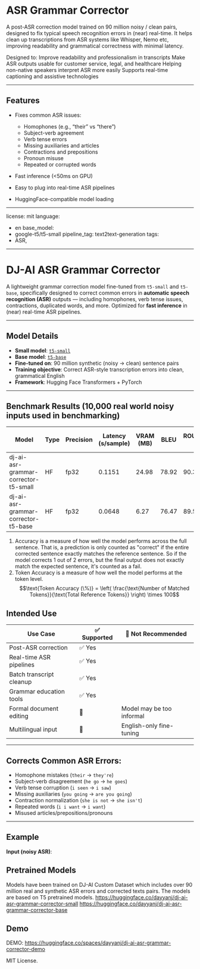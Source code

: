 # ASR Grammar Corrector

A post-ASR correction model trained on 90 million noisy / clean pairs, designed to fix typical speech recognition errors in (near) real-time. It helps clean up transcriptions from ASR systems like Whisper, Nemo etc, improving readability and grammatical correctness with minimal latency.

Designed to:
Improve readability and professionalism in transcripts
Make ASR outputs usable for customer service, legal, and healthcare
Helping non-native speakers interpret ASR more easily
Supports real-time captioning and assistive technologies

---

## Features

- Fixes common ASR issues:
  - Homophones (e.g., “their” vs “there”)
  - Subject-verb agreement
  - Verb tense errors
  - Missing auxiliaries and articles
  - Contractions and prepositions
  - Pronoun misuse
  - Repeated or corrupted words

- Fast inference (<50ms on GPU)
- Easy to plug into real-time ASR pipelines
- HuggingFace-compatible model loading

---

license: mit
language:
- en
base_model:
- google-t5/t5-small
pipeline_tag: text2text-generation
tags:
- ASR,

---

# DJ-AI ASR Grammar Corrector

A lightweight grammar correction model fine-tuned from `t5-small` and `t5-base`, specifically designed to correct common errors in **automatic speech recognition (ASR)** outputs — including homophones, verb tense issues, contractions, duplicated words, and more. Optimized for **fast inference** in (near) real-time ASR pipelines.

---

## Model Details

- **Small model**: [`t5-small`](https://huggingface.co/t5-small)
- **Base model**: [`t5-base`](https://huggingface.co/t5-base)
- **Fine-tuned on**: 90 million synthetic (noisy → clean) sentence pairs
- **Training objective**: Correct ASR-style transcription errors into clean, grammatical English
- **Framework**: Hugging Face Transformers + PyTorch

---

## Benchmark Results (10,000 real world noisy inputs used in benchmarking)
| Model                                | Type | Precision | Latency (s/sample) | VRAM (MB) | BLEU  | ROUGE-L | Accuracy (%)¹ | Token Accuracy (%)² | Size (MB) |
|--------------------------------------|------|-----------|--------------------|-----------|-------|---------|----------------|----------------------|-----------|
| dj-ai-asr-grammar-corrector-t5-small | HF   | fp32      | 0.1151             | 24.98     | 78.92 | 90.31   | 44.62          | 90.39                | 5956.76   |
| dj-ai-asr-grammar-corrector-t5-base  | HF   | fp32      | 0.0648             | 6.27      | 76.47 | 89.54   | 39.59          | 88.76                | 1620.15   |


1. Accuracy is a measure of how well the model performs across the full sentence. That is, a prediction is only counted as "correct" if the entire corrected sentence exactly matches the reference sentence. So if the model corrects 1 out of 2 errors, but the final output does not exactly match the expected sentence, it's counted as a fail.
2. Token Accuracy is a measure of how well the model performs at the token level.
$$\text{Token Accuracy (\%)} = \left( \frac{\text{Number of Matched Tokens}}{\text{Total Reference Tokens}} \right) \times 100$$



## Intended Use

| Use Case | ✅ Supported | 🚫 Not Recommended |
|----------|--------------|--------------------|
| Post-ASR correction | ✅ Yes |  |
| Real-time ASR pipelines | ✅ Yes |  |
| Batch transcript cleanup | ✅ Yes |  |
| Grammar education tools | ✅ Yes |  |
| Formal document editing | 🚫 | Model may be too informal |
| Multilingual input | 🚫 | English-only fine-tuning |

---

## Corrects Common ASR Errors:

- Homophone mistakes (`their` → `they're`)
- Subject-verb disagreement (`he go` → `he goes`)
- Verb tense corruption (`i seen` → `i saw`)
- Missing auxiliaries (`you going` → `are you going`)
- Contraction normalization (`she is not` → `she isn't`)
- Repeated words (`i i want` → `i want`)
- Misused articles/prepositions/pronouns

---

## Example

**Input (noisy ASR)**:

## Pretrained Models
Models have been trained on DJ-AI Custom Dataset which includes over 90 million real and synthetic ASR errors and corrected texts pairs. The models are based on T5 pretrained models.
https://huggingface.co/dayyanj/dj-ai-asr-grammar-corrector-small
https://huggingface.co/dayyanj/dj-ai-asr-grammar-corrector-base

## Demo
DEMO: https://huggingface.co/spaces/dayyanj/dj-ai-asr-grammar-corrector-demo


MIT License.
